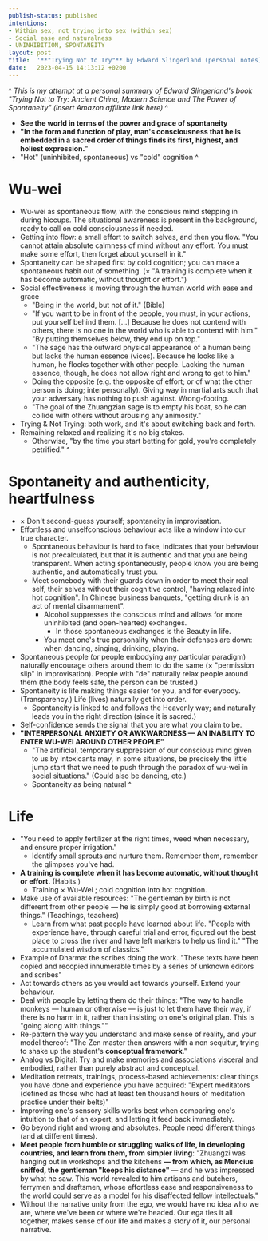 ```yaml
---
publish-status: published
intentions:
- Within sex, not trying into sex (within sex)
- Social ease and naturalness
- UNINHIBITION, SPONTANEITY
layout: post
title:  '**"Trying Not to Try"** by Edward Slingerland (personal notes)'
date:   2023-04-15 14:13:12 +0200
---
```

^
_This is my attempt at a personal summary of Edward Slingerland's book "Trying Not to Try: Ancient China, Modern Science and The Power of Spontaneity" (insert Amazon affiliate link here)_
^
* **See the world in terms of the power and grace of spontaneity**
* **"In the form and function of play, man's consciousness that he is embedded in a sacred order of things finds its first, highest, and holiest expression.**"
* "Hot" (uninhibited, spontaneous) vs "cold" cognition
^
# Wu-wei
* Wu-wei as spontaneous flow, with the conscious mind stepping in during hiccups. The situational awareness is present in the background, ready to call on cold consciousness if needed.
* Getting into flow: a small effort to switch selves, and then you flow. "You cannot attain absolute calmness of mind without any effort. You must make some effort, then forget about yourself in it."
* Spontaneity can be shaped first by cold cognition; you can make a spontaneous habit out of something. (× "A training is complete when it has become automatic, without thought or effort.")
* Social effectiveness is moving through the human world with ease and grace
	* <a name="^in-the-world-not-of-it"></a>"Being in the world, but not of it." (Bible)
	* "If you want to be in front of the people, you must, in your actions, put yourself behind them. [...] Because he does not contend with others, there is no one in the world who is able to contend with him." "By putting themselves below, they end up on top."
	* "The sage has the outward physical appearance of a human being but lacks the human essence (vices). Because he looks like a human, he flocks together with other people. Lacking the human essence, though, he does not allow right and wrong to get to him."
	* <a name="^do-the-opposite"></a>Doing the opposite (e.g. the opposite of effort; or of what the other person is doing; interpersonally). Giving way in martial arts such that your adversary has nothing to push against. Wrong-footing.
	* "The goal of the Zhuangzian sage is to empty his boat, so he can collide with others without arousing any animosity."
* Trying & Not Trying: both work, and it's about switching back and forth.
* Remaining relaxed and realizing it's no big stakes.
	* Otherwise, "by the time you start betting for gold, you're completely petrified."
^
# Spontaneity and authenticity, heartfulness
* × Don't second-guess yourself; spontaneity in improvisation.
* <a name="^spontaneity-hard-to-fake"></a>Effortless and unselfconscious behaviour acts like a window into our true character.
	* Spontaneous behaviour is hard to fake, indicates that your behaviour is not precalculated, but that it is authentic and that you are being transparent. When acting spontaneously, people know you are being authentic, and automatically trust you.
	* Meet somebody with their guards down in order to meet their real self, their selves without their cognitive control, "having relaxed into hot cognition". In Chinese business banquets, "getting drunk is an act of mental disarmament".
		* Alcohol suppresses the conscious mind and allows for more uninhibited (and open-hearted) exchanges.
			* In those spontaneous exchanges is the Beauty in life.
		* You meet one's true personality when their defenses are down: when dancing, singing, drinking, playing.
* Spontaneous people (or people embodying any particular paradigm) naturally encourage others around them to do the same (× "permission slip" in improvisation). People with "de" naturally relax people around them (the body feels safe, the person can be trusted.)
* Spontaneity is life making things easier for you, and for everybody. (Transparency.) Life (lives) naturally get into order.
	* Spontaneity is linked to and follows the Heavenly way; and naturally leads you in the right direction (since it is sacred.)
* Self-confidence sends the signal that you are what you claim to be.
* **"INTERPERSONAL ANXIETY OR AWKWARDNESS — AN INABILITY TO ENTER WU-WEI AROUND OTHER PEOPLE"**
	* "The artificial, temporary suppression of our conscious mind given to us by intoxicants may, in some situations, be precisely the little jump start that we need to push through the paradox of wu-wei in social situations." (Could also be dancing, etc.)
	* Spontaneity as being natural
^
# Life
* "You need to apply fertilizer at the right times, weed when necessary, and ensure proper irrigation."
	* Identify small sprouts and nurture them. Remember them, remember the glimpses you've had.
* **A training is complete when it has become automatic, without thought or effort.** (Habits.)
	* Training × Wu-Wei ; cold cognition into hot cognition.
* Make use of available resources: "The gentleman by birth is not different from other people — he is simply good at borrowing external things." (Teachings, teachers)
	* Learn from what past people have learned about life. "People with experience have, through careful trial and error, figured out the best place to cross the river and have left markers to help us find it." "The accumulated wisdom of classics."
* Example of Dharma: the scribes doing the work. "These texts have been copied and recopied innumerable times by a series of unknown editors and scribes"
* Act towards others as you would act towards yourself. Extend your behaviour.
* Deal with people by letting them do their things: "The way to handle monkeys — human or otherwise — is just to let them have their way, if there is no harm in it, rather than insisting on one's original plan. This is "going along with things.""
* Re-pattern the way you understand and make sense of reality, and your model thereof: "The Zen master then answers with a non sequitur, trying to shake up the student's **conceptual framework**."
* Analog vs Digital: Try and make memories and associations visceral and embodied, rather than purely abstract and conceptual.
* Meditation retreats, trainings, process-based achievements: clear things you have done and experience you have acquired: "Expert meditators (defined as those who had at least ten thousand hours of meditation practice under their belts)"
* Improving one's sensory skills works best when comparing one's intuition to that of an expert, and letting it feed back immediately.
* Go beyond right and wrong and absolutes. People need different things (and at different times).
* **Meet people from humble or struggling walks of life, in developing countries, and learn from them, from simpler living**: "Zhuangzi was hanging out in workshops and the kitchens **— from which, as Mencius sniffed, the gentleman "keeps his distance" —** and he was impressed by what he saw. This world revealed to him artisans and butchers, ferrymen and draftsmen, whose effortless ease and responsiveness to the world could serve as a model for his disaffected fellow intellectuals."
* Without the narrative unity from the ego, we would have no idea who we are, where we've been or where we're headed. Our ega ties it all together, makes sense of our life and makes a story of it, our personal narrative.